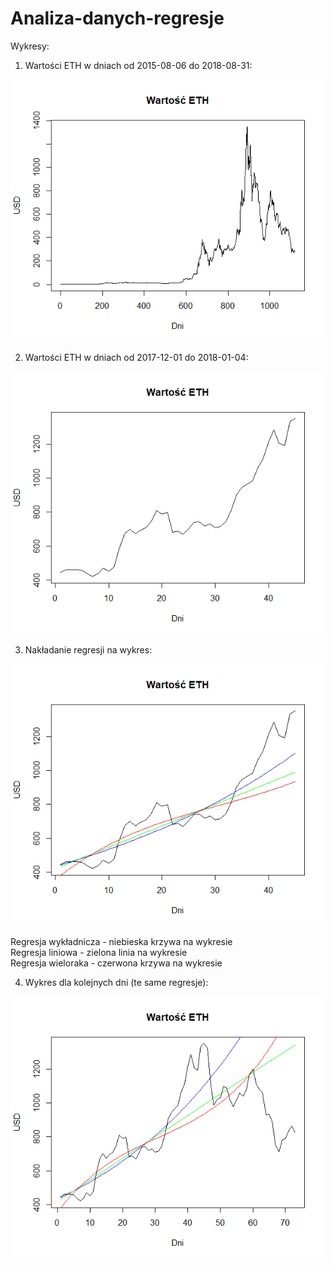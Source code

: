 # Analiza-danych-regresje

Wykresy:

1. Wartości ETH w dniach od 2015-08-06 do 2018-08-31:

![](Wykresy/Rplot1.png)

2. Wartości ETH w dniach od 2017-12-01 do 2018-01-04:

![](Wykresy/Rplot2.png)

3. Nakładanie regresji na wykres:

![](Wykresy/Rplot3.png)

Regresja wykładnicza - niebieska krzywa na wykresie <br />
Regresja liniowa - zielona linia na wykresie <br />
Regresja wieloraka - czerwona krzywa na wykresie 

4. Wykres dla kolejnych dni (te same regresje):

![](Wykresy/Rplot4.png)
